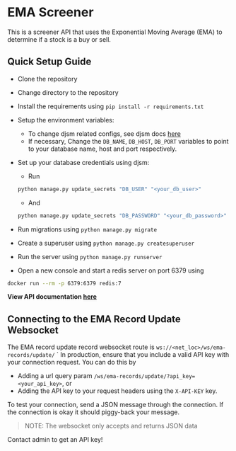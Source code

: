 # EMA Screener

This is a screener API that uses the Exponential Moving Average (EMA) to determine if a stock is a buy or sell.

## Quick Setup Guide

- Clone the repository

- Change directory to the repository

- Install the requirements using `pip install -r requirements.txt`

- Setup the environment variables:
  - To change djsm related configs, see djsm docs [here](https://github.com/ti-oluwa/djsm#)
  - If necessary, Change the `DB_NAME`, `DB_HOST`, `DB_PORT` variables to point to your database name, host and port respectively.

- Set up your database credentials using djsm:
  - Run

  ```bash
  python manage.py update_secrets "DB_USER" "<your_db_user>"
  ```

  - And
  
  ```bash
  python manage.py update_secrets "DB_PASSWORD" "<your_db_password>"
  ```

- Run migrations using `python manage.py migrate`

- Create a superuser using `python manage.py createsuperuser`

- Run the server using `python manage.py runserver`

- Open a new console and start a redis server on port 6379 using

```bash
docker run --rm -p 6379:6379 redis:7
```

**View API documentation [here](https://documenter.getpostman.com/view/21622102/2sA35G42rH)**

## Connecting to the EMA Record Update Websocket

The EMA record update record websocket route is `ws://<net_loc>/ws/ema-records/update/`
`
In production, ensure that you include a valid API key with your connection request. You can do this by

- Adding a url query param `/ws/ema-records/update/?api_key=<your_api_key>`, or
- Adding the API key to your request headers using the `X-API-KEY` key.

To test your connection, send a JSON message through the connection. If the connection is okay it should piggy-back your message.

>NOTE: The websocket only accepts and returns JSON data

Contact admin to get an API key!
